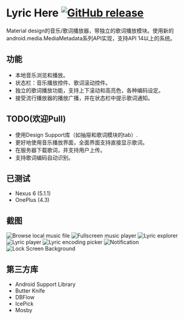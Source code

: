 Lyric Here [![GitHub release](https://img.shields.io/badge/sample%20apk-2.0.0beta-brightgreen.svg?style=flat)](https://github.com/markzhai/LyricHere/releases/download/v2.0-beta/lyric-here.apk)
==========
Material design的音乐/歌词播放器，带独立的歌词播放模块。使用新的android.media.MediaMetadata系列API实现，支持API 14以上的系统。

功能
----

- 本地音乐浏览和播放。
- 状态栏：音乐播放控件、歌词滚动控件。
- 独立的歌词播放功能，支持上下滚动和高亮色，各种编码设定。
- 接受流行播放器的播放广播，并在状态栏中提示歌词通知。

TODO(欢迎Pull)
--------------

- 使用Design Support库（如抽屉和歌词模块的tab）.
- 更好地使用音乐播放界面，全面界面支持直接显示歌词。
- 在服务器下载歌词，并支持用户上传。
- 支持歌词编码自动识别。

已测试
------
- Nexus 6 (5.1.1)
- OnePlus (4.3)

截图
-----------

![Browse local music file](art/Screenshot_2015-09-12-23-14-37.jpg "Browse local music file")
![Fullscreen music player](art/Screenshot_2015-09-12-21-13-22.jpg "Fullscreen music player")
![Lyric explorer](art/Screenshot_2015-09-12-21-13-40.jpg "Lyric explorer")
![Lyric player](art/Screenshot_2015-03-20-17-11-09.jpg "Lyric player")
![Lyric encoding picker](art/Screenshot_2015-03-20-17-11-28.jpg "Lyric encoding picker")
![Notification](art/Screenshot_2015-09-09-23-12-51.jpg "Notification")
![Lock Screen Background](art/Screenshot_2015-09-12-22-43-59.jpg "Lock Screen Background")

第三方库
--------

- Android Support Library
- Butter Knife
- DBFlow
- IcePick
- Mosby